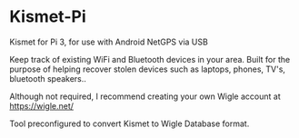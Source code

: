# Kismet-Pi
Kismet for Pi 3, for use with Android NetGPS via USB

Keep track of existing WiFi and Bluetooth devices in your area. Built for the purpose of helping recover stolen devices such as laptops, phones, TV's, bluetooth speakers..

Although not required, I recommend creating your own Wigle account at https://wigle.net/ 

Tool preconfigured to convert Kismet to Wigle Database format.
